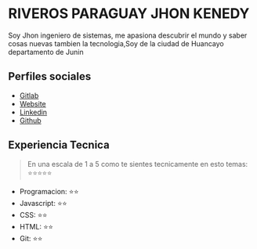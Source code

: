 # RIVEROS PARAGUAY JHON KENEDY

Soy Jhon ingeniero de sistemas, me apasiona descubrir el mundo y saber cosas nuevas tambien la tecnologia,Soy de la ciudad de Huancayo departamento de Junin

## Perfiles sociales

- [Gitlab](https://github.com/jhonkenrp1)
- [Website](https://www.facebook.com/jhon.riverosparaguay.1/)
- [Linkedin](https://www.linkedin.com/in/jhon-riveros-paraguay-8b28a4153/)
- [Github](https://github.com/jhonkenrp1)

## Experiencia Tecnica

> En una escala de 1 a 5 como te sientes tecnicamente en esto temas: ⭐️⭐️⭐️⭐️⭐️

- Programacion: ⭐️⭐️
- Javascript: ⭐️⭐️
- CSS: ⭐️⭐️
- HTML: ⭐️⭐️
- Git: ⭐️⭐️
